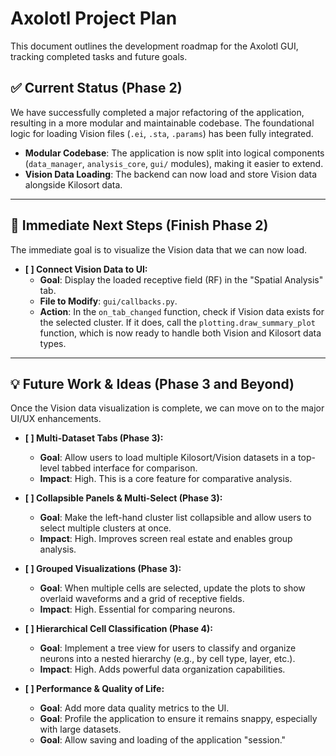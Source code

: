 # Axolotl Project Plan

This document outlines the development roadmap for the Axolotl GUI, tracking completed tasks and future goals.

## ✅ Current Status (Phase 2)

We have successfully completed a major refactoring of the application, resulting in a more modular and maintainable codebase. The foundational logic for loading Vision files (`.ei`, `.sta`, `.params`) has been fully integrated.

- **Modular Codebase**: The application is now split into logical components (`data_manager`, `analysis_core`, `gui/` modules), making it easier to extend.
- **Vision Data Loading**: The backend can now load and store Vision data alongside Kilosort data.

---

## 🚀 Immediate Next Steps (Finish Phase 2)

The immediate goal is to visualize the Vision data that we can now load.

- **[ ] Connect Vision Data to UI:**
    - **Goal**: Display the loaded receptive field (RF) in the "Spatial Analysis" tab.
    - **File to Modify**: `gui/callbacks.py`.
    - **Action**: In the `on_tab_changed` function, check if Vision data exists for the selected cluster. If it does, call the `plotting.draw_summary_plot` function, which is now ready to handle both Vision and Kilosort data types.

---

## 💡 Future Work & Ideas (Phase 3 and Beyond)

Once the Vision data visualization is complete, we can move on to the major UI/UX enhancements.

- **[ ] Multi-Dataset Tabs (Phase 3):**
    - **Goal**: Allow users to load multiple Kilosort/Vision datasets in a top-level tabbed interface for comparison.
    - **Impact**: High. This is a core feature for comparative analysis.

- **[ ] Collapsible Panels & Multi-Select (Phase 3):**
    - **Goal**: Make the left-hand cluster list collapsible and allow users to select multiple clusters at once.
    - **Impact**: High. Improves screen real estate and enables group analysis.

- **[ ] Grouped Visualizations (Phase 3):**
    - **Goal**: When multiple cells are selected, update the plots to show overlaid waveforms and a grid of receptive fields.
    - **Impact**: High. Essential for comparing neurons.

- **[ ] Hierarchical Cell Classification (Phase 4):**
    - **Goal**: Implement a tree view for users to classify and organize neurons into a nested hierarchy (e.g., by cell type, layer, etc.).
    - **Impact**: High. Adds powerful data organization capabilities.

- **[ ] Performance & Quality of Life:**
    - **Goal**: Add more data quality metrics to the UI.
    - **Goal**: Profile the application to ensure it remains snappy, especially with large datasets.
    - **Goal**: Allow saving and loading of the application "session."
